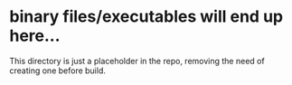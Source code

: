 # **bin**ary files/executables will end up here...
This directory is just a placeholder in the repo, removing the
need of creating one before build.
